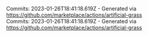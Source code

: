 Commits: 2023-01-26T18:41:18.619Z - Generated via https://github.com/marketplace/actions/artificial-grass
<br>
Commits: 2023-01-26T18:41:18.619Z - Generated via https://github.com/marketplace/actions/artificial-grass
<br>

